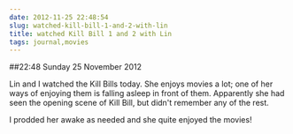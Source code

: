 ```yaml
---
date: 2012-11-25 22:48:54
slug: watched-kill-bill-1-and-2-with-lin
title: watched Kill Bill 1 and 2 with Lin
tags: journal,movies
---
```


##22:48 Sunday 25 November 2012

Lin and I watched the Kill Bills today.  She enjoys movies a lot; one of her ways of enjoying them is falling asleep in front of them.  Apparently she had seen the opening scene of Kill Bill, but didn't remember any of the rest.

I prodded her awake as needed and she quite enjoyed the movies! 
